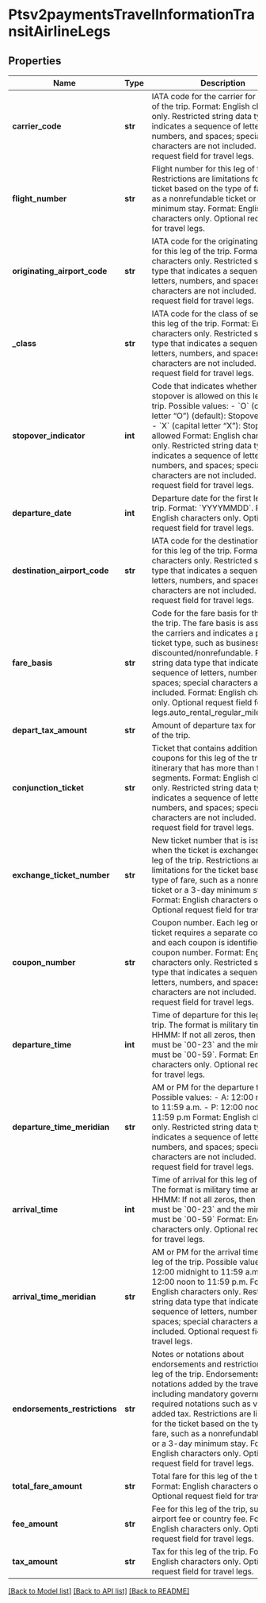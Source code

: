 # Ptsv2paymentsTravelInformationTransitAirlineLegs

## Properties
Name | Type | Description | Notes
------------ | ------------- | ------------- | -------------
**carrier_code** | **str** | IATA code for the carrier for this leg of the trip. Format: English characters only. Restricted string data type that indicates a sequence of letters, numbers, and spaces; special characters are not included. Optional request field for travel legs.  | [optional] 
**flight_number** | **str** | Flight number for this leg of the trip. Restrictions are limitations for the ticket based on the type of fare, such as a nonrefundable ticket or a 3-day minimum stay. Format: English characters only. Optional request field for travel legs.  | [optional] 
**originating_airport_code** | **str** | IATA code for the originating airport for this leg of the trip. Format: English characters only. Restricted string data type that indicates a sequence of letters, numbers, and spaces; special characters are not included. Optional request field for travel legs.  | [optional] 
**_class** | **str** | IATA code for the class of service for this leg of the trip. Format: English characters only. Restricted string data type that indicates a sequence of letters, numbers, and spaces; special characters are not included. Optional request field for travel legs.  | [optional] 
**stopover_indicator** | **int** | Code that indicates whether a stopover is allowed on this leg of the trip. Possible values: - &#x60;O&#x60; (capital letter “O”) (default): Stopover allowed - &#x60;X&#x60; (capital letter “X”): Stopover not allowed Format: English characters only. Restricted string data type that indicates a sequence of letters, numbers, and spaces; special characters are not included. Optional request field for travel legs.  | [optional] 
**departure_date** | **int** | Departure date for the first leg of the trip. Format: &#x60;YYYYMMDD&#x60;. Format: English characters only. Optional request field for travel legs.  | [optional] 
**destination_airport_code** | **str** | IATA code for the destination airport for this leg of the trip. Format: English characters only. Restricted string data type that indicates a sequence of letters, numbers, and spaces; special characters are not included. Optional request field for travel legs.  | [optional] 
**fare_basis** | **str** | Code for the fare basis for this leg of the trip. The fare basis is assigned by the carriers and indicates a particular ticket type, such as business class or discounted/nonrefundable. Restricted string data type that indicates a sequence of letters, numbers, and spaces; special characters are not included. Format: English characters only. Optional request field for travel legs.auto_rental_regular_mileage_cost  | [optional] 
**depart_tax_amount** | **str** | Amount of departure tax for this leg of the trip.  | [optional] 
**conjunction_ticket** | **str** | Ticket that contains additional coupons for this leg of the trip on an itinerary that has more than four segments. Format: English characters only. Restricted string data type that indicates a sequence of letters, numbers, and spaces; special characters are not included. Optional request field for travel legs.  | [optional] 
**exchange_ticket_number** | **str** | New ticket number that is issued when the ticket is exchanged for this leg of the trip. Restrictions are limitations for the ticket based on the type of fare, such as a nonrefundable ticket or a 3-day minimum stay. Format: English characters only. Optional request field for travel legs.  | [optional] 
**coupon_number** | **str** | Coupon number. Each leg on the ticket requires a separate coupon, and each coupon is identified by the coupon number. Format: English characters only. Restricted string data type that indicates a sequence of letters, numbers, and spaces; special characters are not included. Optional request field for travel legs.  | [optional] 
**departure_time** | **int** | Time of departure for this leg of the trip. The format is military time and HHMM: If not all zeros, then the hours must be &#x60;00-23&#x60; and the minutes must be &#x60;00-59&#x60;. Format: English characters only. Optional request field for travel legs.  | [optional] 
**departure_time_meridian** | **str** | AM or PM for the departure time. Possible values: - A: 12:00 midnight to 11:59 a.m. - P: 12:00 noon to 11:59 p.m Format: English characters only. Restricted string data type that indicates a sequence of letters, numbers, and spaces; special characters are not included. Optional request field for travel legs.  | [optional] 
**arrival_time** | **int** | Time of arrival for this leg of the trip. The format is military time and HHMM: If not all zeros, then the hours must be &#x60;00-23&#x60; and the minutes must be &#x60;00-59&#x60; Format: English characters only. Optional request field for travel legs.  | [optional] 
**arrival_time_meridian** | **str** | AM or PM for the arrival time for this leg of the trip. Possible values: - &#x60;A&#x60;: 12:00 midnight to 11:59 a.m. - &#x60;P&#x60;: 12:00 noon to 11:59 p.m. Format: English characters only. Restricted string data type that indicates a sequence of letters, numbers, and spaces; special characters are not included. Optional request field for travel legs.  | [optional] 
**endorsements_restrictions** | **str** | Notes or notations about endorsements and restrictions for this leg of the trip. Endorsements can be notations added by the travel agency, including mandatory government-required notations such as value added tax. Restrictions are limitations for the ticket based on the type of fare, such as a nonrefundable ticket or a 3-day minimum stay. Format: English characters only. Optional request field for travel legs.  | [optional] 
**total_fare_amount** | **str** | Total fare for this leg of the trip. Format: English characters only. Optional request field for travel legs.  | [optional] 
**fee_amount** | **str** | Fee for this leg of the trip, such as an airport fee or country fee. Format: English characters only. Optional request field for travel legs.  | [optional] 
**tax_amount** | **str** | Tax for this leg of the trip. Format: English characters only. Optional request field for travel legs.  | [optional] 

[[Back to Model list]](../README.md#documentation-for-models) [[Back to API list]](../README.md#documentation-for-api-endpoints) [[Back to README]](../README.md)


